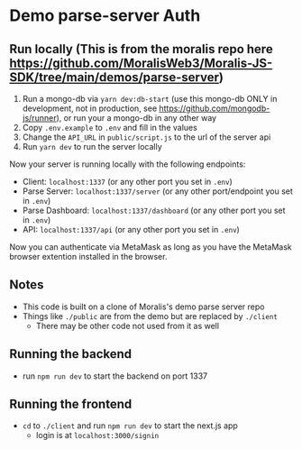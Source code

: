 # Demo parse-server Auth

## Run locally (This is from the moralis repo here https://github.com/MoralisWeb3/Moralis-JS-SDK/tree/main/demos/parse-server)

1. Run a mongo-db via `yarn dev:db-start` (use this mongo-db ONLY in development, not in production, see https://github.com/mongodb-js/runner), or run your a mongo-db in any other way
2. Copy `.env.example` to `.env` and fill in the values
3. Change the `API_URL` in `public/script.js` to the url of the server api
4. Run `yarn dev` to run the server locally

Now your server is running locally with the following endpoints:

- Client: `localhost:1337` (or any other port you set in `.env`)
- Parse Server: `localhost:1337/server` (or any other port/endpoint you set in `.env`)
- Parse Dashboard: `localhost:1337/dashboard` (or any other port you set in `.env`)
- API: `localhost:1337/api` (or any other port you set in `.env`)

Now you can authenticate via MetaMask as long as you have the MetaMask browser extention installed in the browser.

## Notes

- This code is built on a clone of Moralis's demo parse server repo
- Things like `./public` are from the demo but are replaced by `./client`
  - There may be other code not used from it as well

## Running the backend

- run `npm run dev` to start the backend on port 1337

## Running the frontend

- `cd` to `./client` and run `npm run dev` to start the next.js app
  - login is at `localhost:3000/signin`
